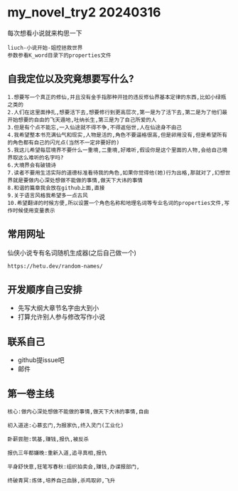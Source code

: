 # my_novel_try2 20240316
每次想看小说就来构思一下

```
liuch-小说开始-姐控拯救世界
参数参看K_word目录下的properties文件
```
## 自我定位以及究竟想要写什么?
```
1.想要写一个真正的修仙,并且没有金手指那种开挂的违反修仙界基本定律的东西,比如小绿瓶之类的
2.人们在这里面挣扎,想要活下去,想要修行到更高层次,第一是为了活下去,第二是为了他们最开始想要的自由的飞天遁地,吐纳长生,第三是为了自己所爱的人
3.但是有个点不能忘,一入仙途就不得不争,不得返俗世,人在仙途身不由己
4.我希望整本书充满仙气和现实,人物是活的,角色不要逼格很高,但是卵用没有,但是希望所有的角色都有自己的闪光点(当然不一定非要好的)
5.我这儿希望每层境界不要什么一重境,二重境,好难听,假设你是这个里面的人物,会给自己境界取这么难听的名字吗?
6.大境界会有破镜诗
7.读者不要用生活实际的道德标准看待我的角色,如果你觉得他(她)行为出格,那就对了,幻想世界就是要做内心深处想做不能做的事情,做天下大讳的事情
8.和谐的篇章我会放在github上面,直接
9.关于语言风格我希望多一点古风
10.希望翻译的时候方便,所以设置一个角色名称和地理名词等专业名词的properties文件,写作时候使用变量表示
```

## 常用网址
仙侠小说专有名词随机生成器(之后自己做一个)
```url
https://hetu.dev/random-names/
```

## 开发顺序自己安排
* 先写大纲大章节名字由大到小
* 打算允许别人参与修改写作小说

## 联系自己
* github提issue吧
* 邮件

## 第一卷主线
```
核心:做内心深处想做不能做的事情,做天下大讳的事情,自由

初入道途:心慕玄门,为报家仇,终入灵门(工业化)

卧薪尝胆:筑基,赚钱,报仇,被反杀

报仇三年都嫌晚:重新入道,追寻真相,报仇

平身舒快意,狂笔写春秋:组织拍卖会,赚钱,办谍报部门,

终破青冥:炼体,培养自己血脉,杀鸡取卵,飞升

```
